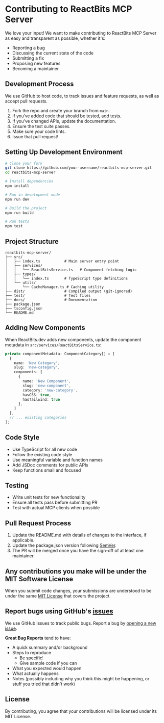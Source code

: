 # Contributing to ReactBits MCP Server

We love your input! We want to make contributing to ReactBits MCP Server as easy and transparent as possible, whether it's:

- Reporting a bug
- Discussing the current state of the code
- Submitting a fix
- Proposing new features
- Becoming a maintainer

## Development Process

We use GitHub to host code, to track issues and feature requests, as well as accept pull requests.

1. Fork the repo and create your branch from `main`.
2. If you've added code that should be tested, add tests.
3. If you've changed APIs, update the documentation.
4. Ensure the test suite passes.
5. Make sure your code lints.
6. Issue that pull request!

## Setting Up Development Environment

```bash
# Clone your fork
git clone https://github.com/your-username/reactbits-mcp-server.git
cd reactbits-mcp-server

# Install dependencies
npm install

# Run in development mode
npm run dev

# Build the project
npm run build

# Run tests
npm test
```

## Project Structure

```
reactbits-mcp-server/
├── src/
│   ├── index.ts           # Main server entry point
│   ├── services/
│   │   └── ReactBitsService.ts   # Component fetching logic
│   ├── types/
│   │   └── index.ts       # TypeScript type definitions
│   └── utils/
│       └── CacheManager.ts # Caching utility
├── dist/                  # Compiled output (git-ignored)
├── test/                  # Test files
├── docs/                  # Documentation
├── package.json
├── tsconfig.json
└── README.md
```

## Adding New Components

When ReactBits.dev adds new components, update the component metadata in `src/services/ReactBitsService.ts`:

```typescript
private componentMetadata: ComponentCategory[] = [
  {
    name: 'New Category',
    slug: 'new-category',
    components: [
      { 
        name: 'New Component', 
        slug: 'new-component', 
        category: 'new-category', 
        hasCSS: true, 
        hasTailwind: true 
      },
    ]
  },
  // ... existing categories
];
```

## Code Style

- Use TypeScript for all new code
- Follow the existing code style
- Use meaningful variable and function names
- Add JSDoc comments for public APIs
- Keep functions small and focused

## Testing

- Write unit tests for new functionality
- Ensure all tests pass before submitting PR
- Test with actual MCP clients when possible

## Pull Request Process

1. Update the README.md with details of changes to the interface, if applicable.
2. Update the package.json version following [SemVer](http://semver.org/).
3. The PR will be merged once you have the sign-off of at least one maintainer.

## Any contributions you make will be under the MIT Software License

When you submit code changes, your submissions are understood to be under the same [MIT License](LICENSE) that covers the project.

## Report bugs using GitHub's [issues](https://github.com/yourusername/reactbits-mcp-server/issues)

We use GitHub issues to track public bugs. Report a bug by [opening a new issue](https://github.com/yourusername/reactbits-mcp-server/issues/new).

**Great Bug Reports** tend to have:

- A quick summary and/or background
- Steps to reproduce
  - Be specific!
  - Give sample code if you can
- What you expected would happen
- What actually happens
- Notes (possibly including why you think this might be happening, or stuff you tried that didn't work)

## License

By contributing, you agree that your contributions will be licensed under its MIT License.
